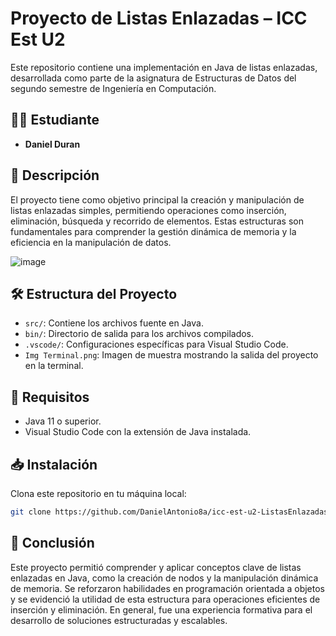 # Proyecto de Listas Enlazadas – ICC Est U2

Este repositorio contiene una implementación en Java de listas enlazadas, desarrollada como parte de la asignatura de Estructuras de Datos del segundo semestre de Ingeniería en Computación.

## 👨‍💻 Estudiante
- **Daniel Duran**

## 📘 Descripción

El proyecto tiene como objetivo principal la creación y manipulación de listas enlazadas simples, permitiendo operaciones como inserción, eliminación, búsqueda y recorrido de elementos. Estas estructuras son fundamentales para comprender la gestión dinámica de memoria y la eficiencia en la manipulación de datos.

![image](https://github.com/user-attachments/assets/7ce15f83-e1b4-44c3-9b58-a172c646c56d)

## 🛠️ Estructura del Proyecto
- `src/`: Contiene los archivos fuente en Java.
- `bin/`: Directorio de salida para los archivos compilados.
- `.vscode/`: Configuraciones específicas para Visual Studio Code.
- `Img Terminal.png`: Imagen de muestra mostrando la salida del proyecto en la terminal.

## 🚀 Requisitos
- Java 11 o superior.
- Visual Studio Code con la extensión de Java instalada.

## 📥 Instalación

Clona este repositorio en tu máquina local:

```bash
git clone https://github.com/DanielAntonio8a/icc-est-u2-ListasEnlazadas-Duran-Rodas.git
```

## 🧾 Conclusión

Este proyecto permitió comprender y aplicar conceptos clave de listas enlazadas en Java, como la creación de nodos y la manipulación dinámica de memoria. Se reforzaron habilidades en programación orientada a objetos y se evidenció la utilidad de esta estructura para operaciones eficientes de inserción y eliminación. En general, fue una experiencia formativa para el desarrollo de soluciones estructuradas y escalables.
